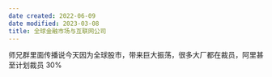 ```yaml
---
date created: 2022-06-09
date modified: 2023-03-08
title: 全球金融市场与互联网公司
---
```


师兄群里面传播说今天因为全球股市，带来巨大振荡，很多大厂都在裁员，阿里甚至计划裁员 30%
